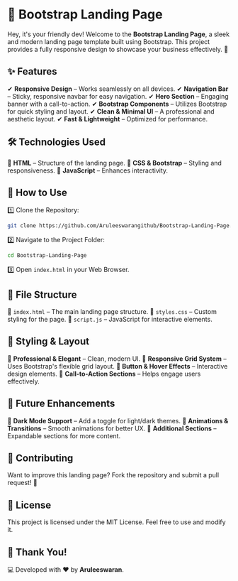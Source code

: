 # 🚀 Bootstrap Landing Page

Hey, it's your friendly dev! Welcome to the **Bootstrap Landing Page**, a sleek and modern landing page template built using Bootstrap. This project provides a fully responsive design to showcase your business effectively. 🎉

## ✨ Features
✔ **Responsive Design** – Works seamlessly on all devices.
✔ **Navigation Bar** – Sticky, responsive navbar for easy navigation.
✔ **Hero Section** – Engaging banner with a call-to-action.
✔ **Bootstrap Components** – Utilizes Bootstrap for quick styling and layout.
✔ **Clean & Minimal UI** – A professional and aesthetic layout.
✔ **Fast & Lightweight** – Optimized for performance.

## 🛠️ Technologies Used
🔹 **HTML** – Structure of the landing page.
🔹 **CSS & Bootstrap** – Styling and responsiveness.
🔹 **JavaScript** – Enhances interactivity.

## 🎯 How to Use
1️⃣ Clone the Repository:

```bash
git clone https://github.com/Aruleeswarangithub/Bootstrap-Landing-Page.git
```

2️⃣ Navigate to the Project Folder:

```bash
cd Bootstrap-Landing-Page
```

3️⃣ Open `index.html` in your Web Browser.

## 📝 File Structure
📂 `index.html` – The main landing page structure.
🎨 `styles.css` – Custom styling for the page.
📜 `script.js` – JavaScript for interactive elements.

## 🎨 Styling & Layout
🎯 **Professional & Elegant** – Clean, modern UI.
🎯 **Responsive Grid System** – Uses Bootstrap's flexible grid layout.
🎯 **Button & Hover Effects** – Interactive design elements.
🎯 **Call-to-Action Sections** – Helps engage users effectively.

## 🚀 Future Enhancements
🌟 **Dark Mode Support** – Add a toggle for light/dark themes.
🌟 **Animations & Transitions** – Smooth animations for better UX.
🌟 **Additional Sections** – Expandable sections for more content.

## 🤝 Contributing
Want to improve this landing page? Fork the repository and submit a pull request! 🚀

## 📜 License
This project is licensed under the MIT License. Feel free to use and modify it.

## 🙌 Thank You!
💻 Developed with ❤️ by **Aruleeswaran**.

